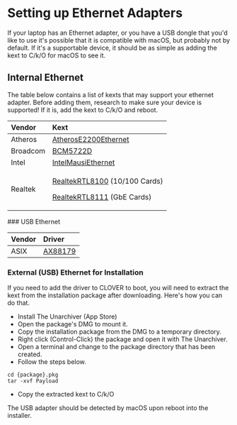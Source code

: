 # Setting up Ethernet Adapters

If your laptop has an Ethernet adapter, or you have a USB dongle that you'd like to use it's possible that it is compatible with macOS, but probably not by default. If it's a supportable device, it should be as simple as adding the kext to C/k/O for macOS to see it.

## Internal Ethernet

The table below contains a list of kexts that may support your ethernet adapter. Before adding them, research to make sure your device is supported! If it is, add the kext to C/k/O and reboot.

<table>
  <thead>
    <tr>
      <th style="text-align:left">Vendor</th>
      <th style="text-align:left">Kext</th>
    </tr>
  </thead>
  <tbody>
    <tr>
      <td style="text-align:left">Atheros</td>
      <td style="text-align:left"><a href="https://github.com/Mieze/AtherosE2200Ethernet">AtherosE2200Ethernet</a>
      </td>
    </tr>
    <tr>
      <td style="text-align:left">Broadcom</td>
      <td style="text-align:left"><a href="https://github.com/chris1111/BCM5722D">BCM5722D</a>
      </td>
    </tr>
    <tr>
      <td style="text-align:left">Intel</td>
      <td style="text-align:left"><a href="https://github.com/Mieze/IntelMausiEthernet">IntelMausiEthernet</a>
      </td>
    </tr>
    <tr>
      <td style="text-align:left">Realtek</td>
      <td style="text-align:left">
        <p><a href="https://github.com/Mieze/RealtekRTL8100">RealtekRTL8100</a> (10/100
          Cards)</p>
        <p><a href="https://github.com/Mieze/RTL8111_driver_for_OS_X">RealtekRTL8111</a> (GbE
          Cards)</p>
      </td>
    </tr>
  </tbody>
</table>### USB Ethernet

| Vendor | Driver |
| :--- | :--- |
| ASIX | [AX88179](https://www.asix.com.tw/download.php?sub=driverdetail&PItemID=131) |

### External \(USB\) Ethernet for Installation

If you need to add the driver to CLOVER to boot, you will need to extract the kext from the installation package after downloading. Here's how you can do that.

* Install The Unarchiver \(App Store\)
* Open the package's DMG to mount it.
* Copy the installation package from the DMG to a temporary directory.
* Right click \(Control-Click\) the package and open it with The Unarchiver.
* Open a terminal and change to the package directory that has been created.
* Follow the steps below.

```text
cd {package}.pkg
tar -xvf Payload
```

* Copy the extracted kext to C/k/O

The USB adapter should be detected by macOS upon reboot into the installer.

